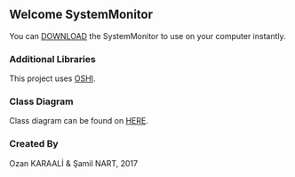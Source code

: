 ## Welcome SystemMonitor
You can [DOWNLOAD](https://github.com/ozankaraali/SystemMonitor/releases/latest) the SystemMonitor to use on your computer instantly.

### Additional Libraries
This project uses [OSHI](https://github.com/oshi/oshi).

### Class Diagram
Class diagram can be found on [HERE](https://github.com/ozankaraali/SystemMonitor/blob/master/diagram.png).

### Created By
Ozan KARAALİ & Şamil NART, 2017
